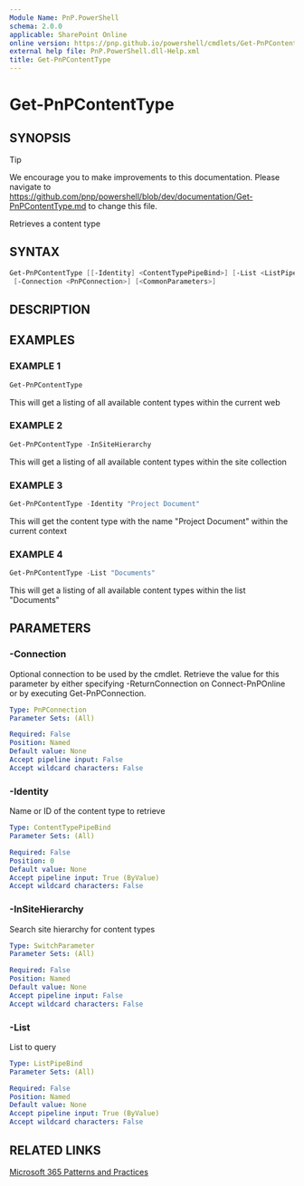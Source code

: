```yaml
---
Module Name: PnP.PowerShell
schema: 2.0.0
applicable: SharePoint Online
online version: https://pnp.github.io/powershell/cmdlets/Get-PnPContentType.html
external help file: PnP.PowerShell.dll-Help.xml
title: Get-PnPContentType
---
```

  
# Get-PnPContentType

## SYNOPSIS

> [!TIP]
> We encourage you to make improvements to this documentation. Please navigate to https://github.com/pnp/powershell/blob/dev/documentation/Get-PnPContentType.md to change this file.

Retrieves a content type

## SYNTAX

```powershell
Get-PnPContentType [[-Identity] <ContentTypePipeBind>] [-List <ListPipeBind>] [-InSiteHierarchy]
 [-Connection <PnPConnection>] [<CommonParameters>]
```

## DESCRIPTION

## EXAMPLES

### EXAMPLE 1
```powershell
Get-PnPContentType
```

This will get a listing of all available content types within the current web

### EXAMPLE 2
```powershell
Get-PnPContentType -InSiteHierarchy
```

This will get a listing of all available content types within the site collection

### EXAMPLE 3
```powershell
Get-PnPContentType -Identity "Project Document"
```

This will get the content type with the name "Project Document" within the current context

### EXAMPLE 4
```powershell
Get-PnPContentType -List "Documents"
```

This will get a listing of all available content types within the list "Documents"

## PARAMETERS

### -Connection
Optional connection to be used by the cmdlet. Retrieve the value for this parameter by either specifying -ReturnConnection on Connect-PnPOnline or by executing Get-PnPConnection.

```yaml
Type: PnPConnection
Parameter Sets: (All)

Required: False
Position: Named
Default value: None
Accept pipeline input: False
Accept wildcard characters: False
```

### -Identity
Name or ID of the content type to retrieve

```yaml
Type: ContentTypePipeBind
Parameter Sets: (All)

Required: False
Position: 0
Default value: None
Accept pipeline input: True (ByValue)
Accept wildcard characters: False
```

### -InSiteHierarchy
Search site hierarchy for content types

```yaml
Type: SwitchParameter
Parameter Sets: (All)

Required: False
Position: Named
Default value: None
Accept pipeline input: False
Accept wildcard characters: False
```

### -List
List to query

```yaml
Type: ListPipeBind
Parameter Sets: (All)

Required: False
Position: Named
Default value: None
Accept pipeline input: True (ByValue)
Accept wildcard characters: False
```



## RELATED LINKS

[Microsoft 365 Patterns and Practices](https://aka.ms/m365pnp)


